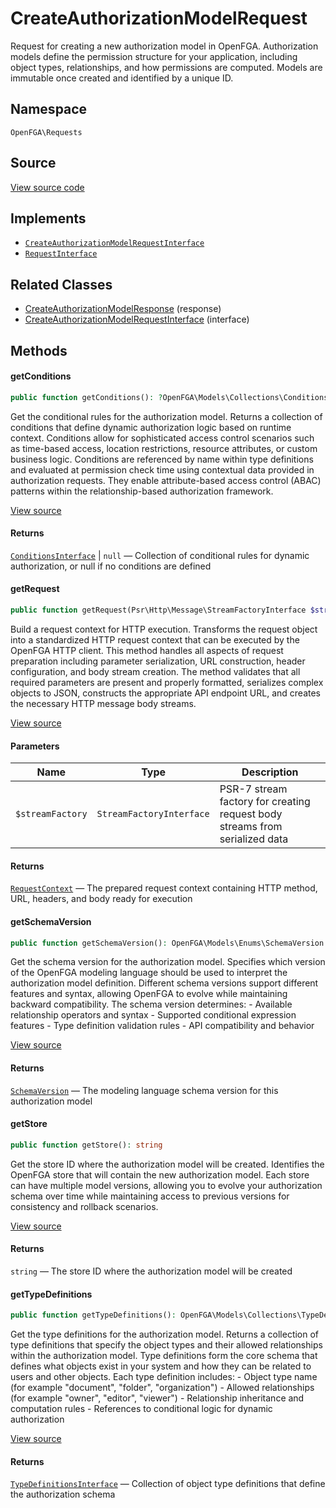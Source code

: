 # CreateAuthorizationModelRequest

Request for creating a new authorization model in OpenFGA. Authorization models define the permission structure for your application, including object types, relationships, and how permissions are computed. Models are immutable once created and identified by a unique ID.

## Namespace

`OpenFGA\Requests`

## Source

[View source code](https://github.com/evansims/openfga-php/blob/main/src/Requests/CreateAuthorizationModelRequest.php)

## Implements

* [`CreateAuthorizationModelRequestInterface`](CreateAuthorizationModelRequestInterface.md)
* [`RequestInterface`](RequestInterface.md)

## Related Classes

* [CreateAuthorizationModelResponse](Responses/CreateAuthorizationModelResponse.md) (response)
* [CreateAuthorizationModelRequestInterface](Requests/CreateAuthorizationModelRequestInterface.md) (interface)

## Methods

#### getConditions

```php
public function getConditions(): ?OpenFGA\Models\Collections\ConditionsInterface

```

Get the conditional rules for the authorization model. Returns a collection of conditions that define dynamic authorization logic based on runtime context. Conditions allow for sophisticated access control scenarios such as time-based access, location restrictions, resource attributes, or custom business logic. Conditions are referenced by name within type definitions and evaluated at permission check time using contextual data provided in authorization requests. They enable attribute-based access control (ABAC) patterns within the relationship-based authorization framework.

[View source](https://github.com/evansims/openfga-php/blob/main/src/Requests/CreateAuthorizationModelRequest.php#L58)

#### Returns

[`ConditionsInterface`](Models/Collections/ConditionsInterface.md) &#124; `null` — Collection of conditional rules for dynamic authorization, or null if no conditions are defined

#### getRequest

```php
public function getRequest(Psr\Http\Message\StreamFactoryInterface $streamFactory): OpenFGA\Network\RequestContext

```

Build a request context for HTTP execution. Transforms the request object into a standardized HTTP request context that can be executed by the OpenFGA HTTP client. This method handles all aspects of request preparation including parameter serialization, URL construction, header configuration, and body stream creation. The method validates that all required parameters are present and properly formatted, serializes complex objects to JSON, constructs the appropriate API endpoint URL, and creates the necessary HTTP message body streams.

[View source](https://github.com/evansims/openfga-php/blob/main/src/Requests/CreateAuthorizationModelRequest.php#L69)

#### Parameters

| Name             | Type                     | Description                                                                 |
| ---------------- | ------------------------ | --------------------------------------------------------------------------- |
| `$streamFactory` | `StreamFactoryInterface` | PSR-7 stream factory for creating request body streams from serialized data |

#### Returns

[`RequestContext`](Network/RequestContext.md) — The prepared request context containing HTTP method, URL, headers, and body ready for execution

#### getSchemaVersion

```php
public function getSchemaVersion(): OpenFGA\Models\Enums\SchemaVersion

```

Get the schema version for the authorization model. Specifies which version of the OpenFGA modeling language should be used to interpret the authorization model definition. Different schema versions support different features and syntax, allowing OpenFGA to evolve while maintaining backward compatibility. The schema version determines: - Available relationship operators and syntax - Supported conditional expression features - Type definition validation rules - API compatibility and behavior

[View source](https://github.com/evansims/openfga-php/blob/main/src/Requests/CreateAuthorizationModelRequest.php#L97)

#### Returns

[`SchemaVersion`](Models/Enums/SchemaVersion.md) — The modeling language schema version for this authorization model

#### getStore

```php
public function getStore(): string

```

Get the store ID where the authorization model will be created. Identifies the OpenFGA store that will contain the new authorization model. Each store can have multiple model versions, allowing you to evolve your authorization schema over time while maintaining access to previous versions for consistency and rollback scenarios.

[View source](https://github.com/evansims/openfga-php/blob/main/src/Requests/CreateAuthorizationModelRequest.php#L106)

#### Returns

`string` — The store ID where the authorization model will be created

#### getTypeDefinitions

```php
public function getTypeDefinitions(): OpenFGA\Models\Collections\TypeDefinitionsInterface

```

Get the type definitions for the authorization model. Returns a collection of type definitions that specify the object types and their allowed relationships within the authorization model. Type definitions form the core schema that defines what objects exist in your system and how they can be related to users and other objects. Each type definition includes: - Object type name (for example &quot;document&quot;, &quot;folder&quot;, &quot;organization&quot;) - Allowed relationships (for example &quot;owner&quot;, &quot;editor&quot;, &quot;viewer&quot;) - Relationship inheritance and computation rules - References to conditional logic for dynamic authorization

[View source](https://github.com/evansims/openfga-php/blob/main/src/Requests/CreateAuthorizationModelRequest.php#L115)

#### Returns

[`TypeDefinitionsInterface`](Models/Collections/TypeDefinitionsInterface.md) — Collection of object type definitions that define the authorization schema
